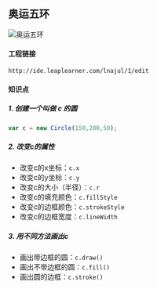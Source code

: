 ## 奥运五环

![奥运五环](http://ou1htxdl4.bkt.clouddn.com/%E4%BA%94%E7%8E%AF.jpg)  

#### 工程链接

`http://ide.leaplearner.com/lnajul/1/edit`

#### 知识点

##### 1. 创建一个叫做 c 的圆

```javascript
var c = new Circle(150,200,50);
```

##### 2. 改变c的属性

* 改变c的x坐标：`c.x`
* 改变c的y坐标：`c.y`
* 改变c的大小（半径）：`c.r`
* 改变c的填充颜色：`c.fillStyle`
* 改变c的边框颜色：`c.strokeStyle`
* 改变c的边框宽度：`c.lineWidth`

##### 3. 用不同方法画出c

* 画出带边框的圆：`c.draw()`
* 画出不带边框的圆：`c.fill()`
* 画出圆的边框：`c.stroke()`